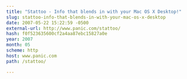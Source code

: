 ```yaml
---
title: "Stattoo - Info that blends in with your Mac OS X Desktop!"
slug: stattoo-info-that-blends-in-with-your-mac-os-x-desktop
date: 2007-05-22 15:22:59 -0500
external-url: http://www.panic.com/stattoo/
hash: f0f523635600cf2a4aa87ebc15827a0e
year: 2007
month: 05
scheme: http
host: www.panic.com
path: /stattoo/

---
```



